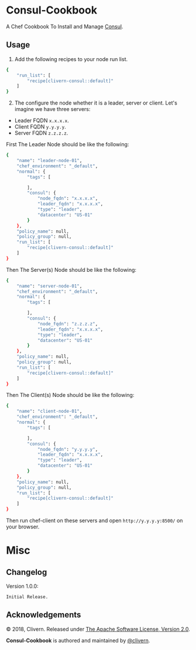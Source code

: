 Consul-Cookbook
==============

A Chef Cookbook To Install and Manage [Consul](https://www.consul.io/).

Usage
-----

1. Add the following recipes to your node run list.

```bash
{
    "run_list": [
        "recipe[clivern-consul::default]"
    ]
}
```

2. The configure the node whether it is a leader, server or client. Let's imagine we have three servers:

- Leader FQDN `x.x.x.x`.
- Client FQDN `y.y.y.y`.
- Server FQDN `z.z.z.z`.

First The Leader Node should be like the following:

```bash
{
    "name": "leader-node-01",
    "chef_environment": "_default",
    "normal": {
        "tags": [

        ],
        "consul": {
            "node_fqdn": "x.x.x.x",
            "leader_fqdn": "x.x.x.x",
            "type": "leader",
            "datacenter": "US-01"
        }
    },
    "policy_name": null,
    "policy_group": null,
    "run_list": [
        "recipe[clivern-consul::default]"
    ]
}
```

Then The Server(s) Node should be like the following:

```bash
{
    "name": "server-node-01",
    "chef_environment": "_default",
    "normal": {
        "tags": [

        ],
        "consul": {
            "node_fqdn": "z.z.z.z",
            "leader_fqdn": "x.x.x.x",
            "type": "leader",
            "datacenter": "US-01"
        }
    },
    "policy_name": null,
    "policy_group": null,
    "run_list": [
        "recipe[clivern-consul::default]"
    ]
}
```

Then The Client(s) Node should be like the following:

```bash
{
    "name": "client-node-01",
    "chef_environment": "_default",
    "normal": {
        "tags": [

        ],
        "consul": {
            "node_fqdn": "y.y.y.y",
            "leader_fqdn": "x.x.x.x",
            "type": "leader",
            "datacenter": "US-01"
        }
    },
    "policy_name": null,
    "policy_group": null,
    "run_list": [
        "recipe[clivern-consul::default]"
    ]
}
```

Then run chef-client on these servers and open `http://y.y.y.y:8500/` on your browser.


Misc
====

Changelog
---------
Version 1.0.0:
```
Initial Release.
```

Acknowledgements
----------------

© 2018, Clivern. Released under [The Apache Software License, Version 2.0](http://www.apache.org/licenses/LICENSE-2.0.txt).

**Consul-Cookbook** is authored and maintained by [@clivern](http://github.com/clivern).
